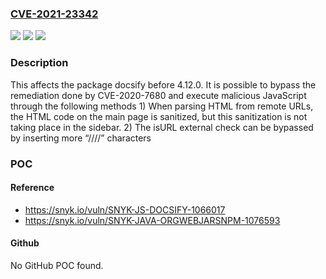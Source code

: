 ### [CVE-2021-23342](https://cve.mitre.org/cgi-bin/cvename.cgi?name=CVE-2021-23342)
![](https://img.shields.io/static/v1?label=Product&message=docsify&color=blue)
![](https://img.shields.io/static/v1?label=Version&message=%3C%204.12.0%20&color=brighgreen)
![](https://img.shields.io/static/v1?label=Vulnerability&message=Cross-site%20Scripting%20(XSS)&color=brighgreen)

### Description

This affects the package docsify before 4.12.0. It is possible to bypass the remediation done by CVE-2020-7680 and execute malicious JavaScript through the following methods 1) When parsing HTML from remote URLs, the HTML code on the main page is sanitized, but this sanitization is not taking place in the sidebar. 2) The isURL external check can be bypassed by inserting more “////” characters

### POC

#### Reference
- https://snyk.io/vuln/SNYK-JS-DOCSIFY-1066017
- https://snyk.io/vuln/SNYK-JAVA-ORGWEBJARSNPM-1076593

#### Github
No GitHub POC found.

